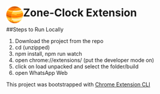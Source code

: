 # <img src="public/icons/icon_48.png" width="45" align="left"> Zone-Clock Extension

##Steps to Run Locally
1. Download the project from the repo
2. cd <folder> (unzipped)
3. npm install, npm run watch
4. open chrome://extensions/ (put the developer mode on)
5. click on load unpacked and select the folder/build
6. open WhatsApp Web

This project was bootstrapped with [Chrome Extension CLI](https://github.com/dutiyesh/chrome-extension-cli)

